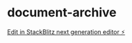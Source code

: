 # document-archive

[Edit in StackBlitz next generation editor ⚡️](https://stackblitz.com/~/github.com/Djellal/document-archive)